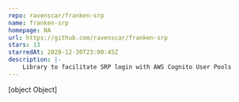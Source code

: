 ```yaml
---
repo: ravenscar/franken-srp
name: franken-srp
homepage: NA
url: https://github.com/ravenscar/franken-srp
stars: 13
starredAt: 2020-12-30T23:00:45Z
description: |-
    Library to facilitate SRP login with AWS Cognito User Pools
---
```


[object Object]
